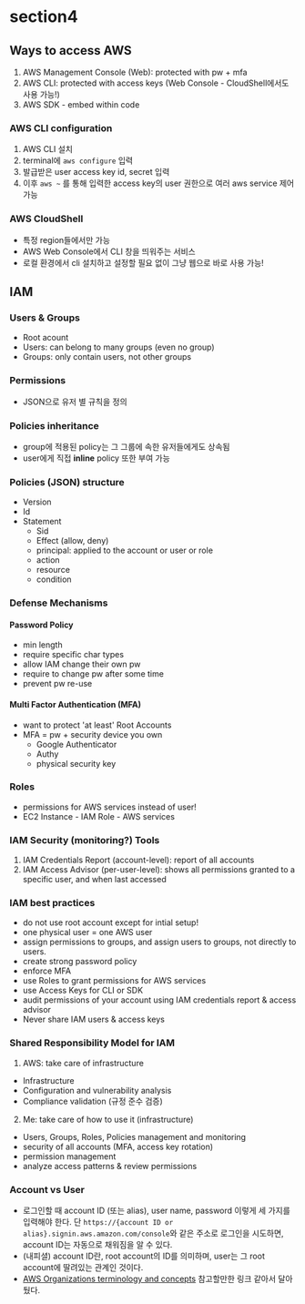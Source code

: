 # section4

## Ways to access AWS

1. AWS Management Console (Web): protected with pw + mfa
2. AWS CLI: protected with access keys (Web Console - CloudShell에서도 사용 가능!)
3. AWS SDK - embed within code

### AWS CLI configuration

1. AWS CLI 설치
2. terminal에 `aws configure` 입력
3. 발급받은 user access key id, secret 입력
4. 이후 `aws ~` 를 통해 입력한 access key의 user 권한으로 여러 aws service 제어 가능

### AWS CloudShell

- 특정 region들에서만 가능
- AWS Web Console에서 CLI 창을 띄워주는 서비스
- 로컬 환경에서 cli 설치하고 설정할 필요 없이 그냥 웹으로 바로 사용 가능!

## IAM

### Users & Groups

- Root acount
- Users: can belong to many groups (even no group)
- Groups: only contain users, not other groups

### Permissions

- JSON으로 유저 별 규칙을 정의

### Policies inheritance

- group에 적용된 policy는 그 그룹에 속한 유저들에게도 상속됨
- user에게 직접 **inline** policy 또한 부여 가능

### Policies (JSON) structure

- Version
- Id
- Statement
  - Sid
  - Effect (allow, deny)
  - principal: applied to the account or user or role
  - action
  - resource
  - condition

### Defense Mechanisms

#### Password Policy

- min length
- require specific char types
- allow IAM change their own pw
- require to change pw after some time
- prevent pw re-use

#### Multi Factor Authentication (MFA)

- want to protect 'at least' Root Accounts
- MFA = pw + security device you own
  - Google Authenticator
  - Authy
  - physical security key

### Roles

- permissions for AWS services instead of user!
- EC2 Instance - IAM Role - AWS services

### IAM Security (monitoring?) Tools

1. IAM Credentials Report (account-level): report of all accounts
2. IAM Access Advisor (per-user-level): shows all permissions granted to a specific user, and when last accessed

### IAM best practices

- do not use root account except for intial setup!
- one physical user = one AWS user
- assign permissions to groups, and assign users to groups, not directly to users.
- create strong password policy
- enforce MFA
- use Roles to grant permissions for AWS services
- use Access Keys for CLI or SDK
- audit permissions of your account using IAM credentials report & access advisor
- Never share IAM users & access keys

### Shared Responsibility Model for IAM

1. AWS: take care of infrastructure
  - Infrastructure
  - Configuration and vulnerability analysis
  - Compliance validation (규정 준수 검증)
2. Me: take care of how to use it (infrastructure)
  - Users, Groups, Roles, Policies management and monitoring
  - security of all accounts (MFA, access key rotation)
  - permission management
  - analyze access patterns & review permissions

### Account vs User

- 로그인할 때 account ID (또는 alias), user name, password 이렇게 세 가지를 입력해야 한다. 단 `https://{account ID or alias}.signin.aws.amazon.com/console`와 같은 주소로 로그인을 시도하면, account ID는 자동으로 채워짐을 알 수 있다.
- (내피셜) account ID란, root account의 ID를 의미하며, user는 그 root account에 딸려있는 관계인 것이다.
- [AWS Organizations terminology and concepts](https://docs.aws.amazon.com/organizations/latest/userguide/orgs_getting-started_concepts.html) 참고할만한 링크 같아서 달아뒀다.
